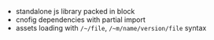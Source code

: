  - standalone js library packed in block
 - cnofig dependencies with partial import
 - assets loading with `/~/file`, `/~m/name/version/file` syntax
